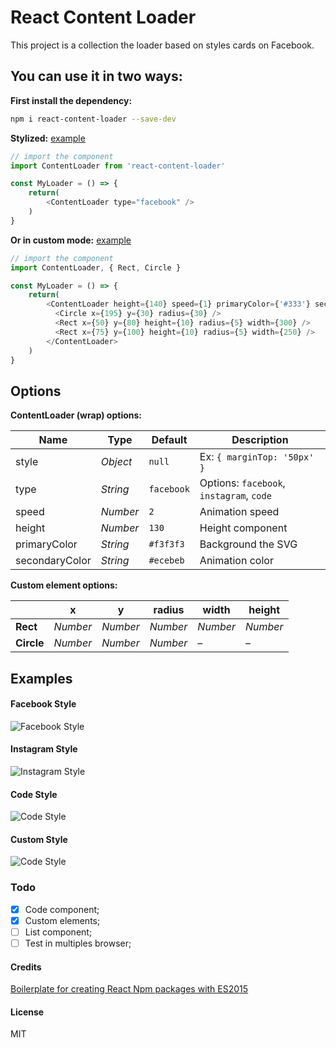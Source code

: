 # React Content Loader

This project is a collection the loader based on styles cards on Facebook.

## You can use it in two ways: 

**First install the dependency:**
```sh
npm i react-content-loader --save-dev
```

**Stylized:** [example](#facebook-style)
```js
// import the component
import ContentLoader from 'react-content-loader'

const MyLoader = () => {
	return(
		<ContentLoader type="facebook" />
	)	
}
```

**Or in custom mode:** [example](#custom-style)
```js
// import the component
import ContentLoader, { Rect, Circle }

const MyLoader = () => {
	return(
		<ContentLoader height={140} speed={1} primaryColor={'#333'} secondaryColor={'#999'}>
		  <Circle x={195} y={30} radius={30} />
		  <Rect x={50} y={80} height={10} radius={5} width={300} />
		  <Rect x={75} y={100} height={10} radius={5} width={250} />
		</ContentLoader>
	)	
}
```


## Options

**ContentLoader (wrap) options:**

| Name | Type | Default | Description |
|---|---|---|---|
| style | _Object_ | `null` | Ex: `{ marginTop: '50px' }` |
| type | _String_ | `facebook` | Options: `facebook`, `instagram`, `code` |
| speed | _Number_ | `2` | Animation speed |
| height | _Number_ | `130` | Height component |
| primaryColor | _String_ | `#f3f3f3` | Background the SVG | 
| secondaryColor | _String_ | `#ecebeb` | Animation color | 


**Custom element options:**

|  | x | y | radius | width | height |
|---|---|---|---|---|---|
| **Rect** | _Number_ |  _Number_ |  _Number_ |  _Number_ |  _Number_ |
| **Circle** | _Number_ |  _Number_ |  _Number_ | – | – | 


## Examples

#### Facebook Style
![Facebook Style](https://cloud.githubusercontent.com/assets/4838076/22555575/3a90ecee-e94b-11e6-97df-8054e7297bd8.gif)

#### Instagram Style
![Instagram Style](https://cloud.githubusercontent.com/assets/4838076/22555637/749f9e26-e94b-11e6-84ff-83cd415c1eb9.gif)

#### Code Style
![Code Style](https://cloud.githubusercontent.com/assets/4838076/22555473/effa54c2-e94a-11e6-9128-9b608bcc69d9.gif)

#### Custom Style
![Code Style](https://cloud.githubusercontent.com/assets/4838076/22760218/aa619f32-ee3c-11e6-9cd1-c4af9dd1278e.gif)

### Todo
- [x] Code component;
- [x] Custom elements;
- [ ] List component;
- [ ] Test in multiples browser;

#### Credits

[Boilerplate for creating React Npm packages with ES2015](https://github.com/juliancwirko/react-npm-boilerplate)

#### License

MIT
